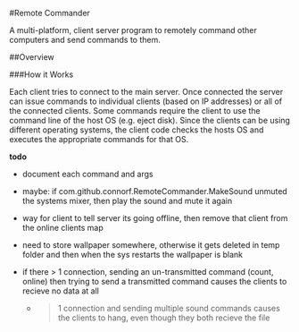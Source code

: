 #Remote Commander

A multi-platform, client server program to remotely command other computers and send commands to them.

##Overview

###How it Works

Each client tries to connect to the main server. Once connected the server can issue commands to individual clients 
(based on IP addresses) or all of the connected clients. Some commands require the client to use the command line of the 
host OS (e.g. eject disk). Since the clients can be using different operating systems, the
client code checks the hosts OS and executes the appropriate commands for that OS.

**todo**
- document each command and args
- maybe: if com.github.connorf.RemoteCommander.MakeSound unmuted the systems mixer, then play the sound and mute it again
- way for client to tell server its going offline, then remove that client from the online clients map
- need to store wallpaper somewhere, otherwise it gets deleted in temp folder and then when the sys restarts the wallpaper is blank

- if there > 1 connection, sending an un-transmitted command (count, online) then trying to send a transmitted command causes the clients to recieve no data at all
  - > 1 connection and sending multiple sound commands causes the clients to hang, even though they both recieve the file

